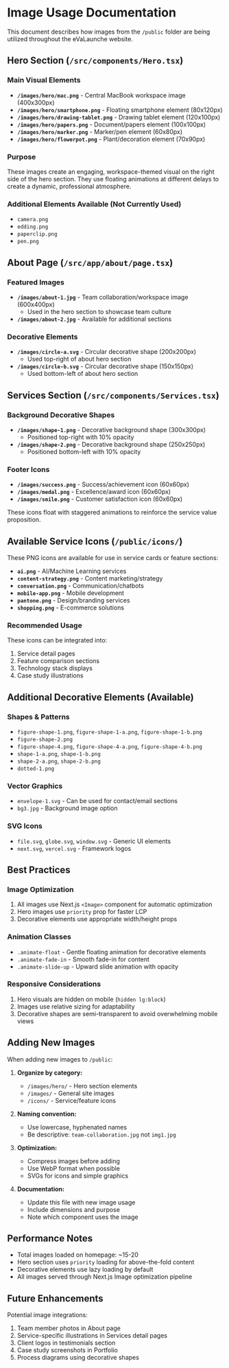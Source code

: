 # Image Usage Documentation

This document describes how images from the `/public` folder are being utilized throughout the eVaLaunche website.

## Hero Section (`/src/components/Hero.tsx`)

### Main Visual Elements
- **`/images/hero/mac.png`** - Central MacBook workspace image (400x300px)
- **`/images/hero/smartphone.png`** - Floating smartphone element (80x120px)
- **`/images/hero/drawing-tablet.png`** - Drawing tablet element (120x100px)
- **`/images/hero/papers.png`** - Document/papers element (100x100px)
- **`/images/hero/marker.png`** - Marker/pen element (60x80px)
- **`/images/hero/flowerpot.png`** - Plant/decoration element (70x90px)

### Purpose
These images create an engaging, workspace-themed visual on the right side of the hero section. They use floating animations at different delays to create a dynamic, professional atmosphere.

### Additional Elements Available (Not Currently Used)
- `camera.png`
- `edding.png`
- `paperclip.png`
- `pen.png`

## About Page (`/src/app/about/page.tsx`)

### Featured Images
- **`/images/about-1.jpg`** - Team collaboration/workspace image (600x400px)
  - Used in the hero section to showcase team culture
- **`/images/about-2.jpg`** - Available for additional sections

### Decorative Elements
- **`/images/circle-a.svg`** - Circular decorative shape (200x200px)
  - Used top-right of about hero section
- **`/images/circle-b.svg`** - Circular decorative shape (150x150px)
  - Used bottom-left of about hero section

## Services Section (`/src/components/Services.tsx`)

### Background Decorative Shapes
- **`/images/shape-1.png`** - Decorative background shape (300x300px)
  - Positioned top-right with 10% opacity
- **`/images/shape-2.png`** - Decorative background shape (250x250px)
  - Positioned bottom-left with 10% opacity

### Footer Icons
- **`/images/success.png`** - Success/achievement icon (60x60px)
- **`/images/medal.png`** - Excellence/award icon (60x60px)
- **`/images/smile.png`** - Customer satisfaction icon (60x60px)

These icons float with staggered animations to reinforce the service value proposition.

## Available Service Icons (`/public/icons/`)

These PNG icons are available for use in service cards or feature sections:

- **`ai.png`** - AI/Machine Learning services
- **`content-strategy.png`** - Content marketing/strategy
- **`conversation.png`** - Communication/chatbots
- **`mobile-app.png`** - Mobile development
- **`pantone.png`** - Design/branding services
- **`shopping.png`** - E-commerce solutions

### Recommended Usage
These icons can be integrated into:
1. Service detail pages
2. Feature comparison sections
3. Technology stack displays
4. Case study illustrations

## Additional Decorative Elements (Available)

### Shapes & Patterns
- `figure-shape-1.png`, `figure-shape-1-a.png`, `figure-shape-1-b.png`
- `figure-shape-2.png`
- `figure-shape-4.png`, `figure-shape-4-a.png`, `figure-shape-4-b.png`
- `shape-1-a.png`, `shape-1-b.png`
- `shape-2-a.png`, `shape-2-b.png`
- `dotted-1.png`

### Vector Graphics
- `envelope-1.svg` - Can be used for contact/email sections
- `bg3.jpg` - Background image option

### SVG Icons
- `file.svg`, `globe.svg`, `window.svg` - Generic UI elements
- `next.svg`, `vercel.svg` - Framework logos

## Best Practices

### Image Optimization
1. All images use Next.js `<Image>` component for automatic optimization
2. Hero images use `priority` prop for faster LCP
3. Decorative elements use appropriate width/height props

### Animation Classes
- `.animate-float` - Gentle floating animation for decorative elements
- `.animate-fade-in` - Smooth fade-in for content
- `.animate-slide-up` - Upward slide animation with opacity

### Responsive Considerations
1. Hero visuals are hidden on mobile (`hidden lg:block`)
2. Images use relative sizing for adaptability
3. Decorative shapes are semi-transparent to avoid overwhelming mobile views

## Adding New Images

When adding new images to `/public`:

1. **Organize by category:**
   - `/images/hero/` - Hero section elements
   - `/images/` - General site images
   - `/icons/` - Service/feature icons

2. **Naming convention:**
   - Use lowercase, hyphenated names
   - Be descriptive: `team-collaboration.jpg` not `img1.jpg`

3. **Optimization:**
   - Compress images before adding
   - Use WebP format when possible
   - SVGs for icons and simple graphics

4. **Documentation:**
   - Update this file with new image usage
   - Include dimensions and purpose
   - Note which component uses the image

## Performance Notes

- Total images loaded on homepage: ~15-20
- Hero section uses `priority` loading for above-the-fold content
- Decorative elements use lazy loading by default
- All images served through Next.js Image optimization pipeline

## Future Enhancements

Potential image integrations:
1. Team member photos in About page
2. Service-specific illustrations in Services detail pages
3. Client logos in testimonials section
4. Case study screenshots in Portfolio
5. Process diagrams using decorative shapes

